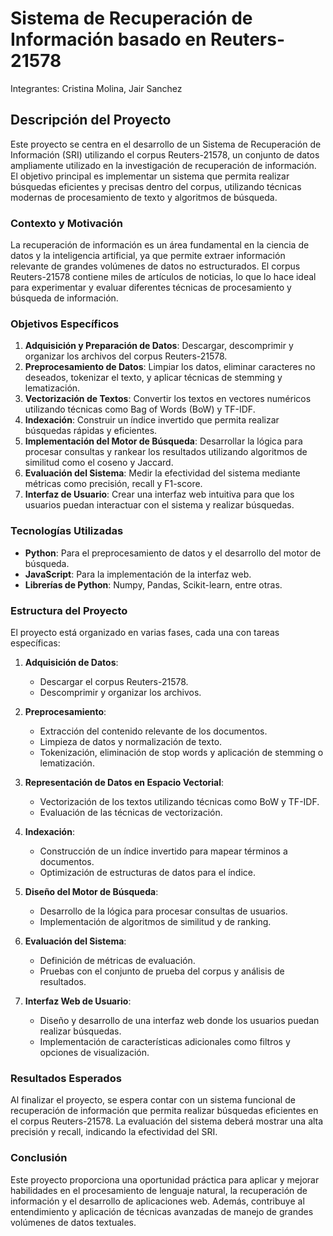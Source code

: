 # Sistema de Recuperación de Información basado en Reuters-21578

Integrantes: Cristina Molina, Jair Sanchez

## Descripción del Proyecto

Este proyecto se centra en el desarrollo de un Sistema de Recuperación de Información (SRI) utilizando el corpus Reuters-21578, un conjunto de datos ampliamente utilizado en la investigación de recuperación de información. El objetivo principal es implementar un sistema que permita realizar búsquedas eficientes y precisas dentro del corpus, utilizando técnicas modernas de procesamiento de texto y algoritmos de búsqueda.

### Contexto y Motivación

La recuperación de información es un área fundamental en la ciencia de datos y la inteligencia artificial, ya que permite extraer información relevante de grandes volúmenes de datos no estructurados. El corpus Reuters-21578 contiene miles de artículos de noticias, lo que lo hace ideal para experimentar y evaluar diferentes técnicas de procesamiento y búsqueda de información.

### Objetivos Específicos

1. **Adquisición y Preparación de Datos**: Descargar, descomprimir y organizar los archivos del corpus Reuters-21578.
2. **Preprocesamiento de Datos**: Limpiar los datos, eliminar caracteres no deseados, tokenizar el texto, y aplicar técnicas de stemming y lematización.
3. **Vectorización de Textos**: Convertir los textos en vectores numéricos utilizando técnicas como Bag of Words (BoW) y TF-IDF.
4. **Indexación**: Construir un índice invertido que permita realizar búsquedas rápidas y eficientes.
5. **Implementación del Motor de Búsqueda**: Desarrollar la lógica para procesar consultas y rankear los resultados utilizando algoritmos de similitud como el coseno y Jaccard.
6. **Evaluación del Sistema**: Medir la efectividad del sistema mediante métricas como precisión, recall y F1-score.
7. **Interfaz de Usuario**: Crear una interfaz web intuitiva para que los usuarios puedan interactuar con el sistema y realizar búsquedas.

### Tecnologías Utilizadas

- **Python**: Para el preprocesamiento de datos y el desarrollo del motor de búsqueda.
- **JavaScript**: Para la implementación de la interfaz web.
- **Librerías de Python**: Numpy, Pandas, Scikit-learn, entre otras.

### Estructura del Proyecto

El proyecto está organizado en varias fases, cada una con tareas específicas:

1. **Adquisición de Datos**:
   - Descargar el corpus Reuters-21578.
   - Descomprimir y organizar los archivos.

2. **Preprocesamiento**:
   - Extracción del contenido relevante de los documentos.
   - Limpieza de datos y normalización de texto.
   - Tokenización, eliminación de stop words y aplicación de stemming o lematización.

3. **Representación de Datos en Espacio Vectorial**:
   - Vectorización de los textos utilizando técnicas como BoW y TF-IDF.
   - Evaluación de las técnicas de vectorización.

4. **Indexación**:
   - Construcción de un índice invertido para mapear términos a documentos.
   - Optimización de estructuras de datos para el índice.

5. **Diseño del Motor de Búsqueda**:
   - Desarrollo de la lógica para procesar consultas de usuarios.
   - Implementación de algoritmos de similitud y de ranking.

6. **Evaluación del Sistema**:
   - Definición de métricas de evaluación.
   - Pruebas con el conjunto de prueba del corpus y análisis de resultados.

7. **Interfaz Web de Usuario**:
   - Diseño y desarrollo de una interfaz web donde los usuarios puedan realizar búsquedas.
   - Implementación de características adicionales como filtros y opciones de visualización.

### Resultados Esperados

Al finalizar el proyecto, se espera contar con un sistema funcional de recuperación de información que permita realizar búsquedas eficientes en el corpus Reuters-21578. La evaluación del sistema deberá mostrar una alta precisión y recall, indicando la efectividad del SRI.

### Conclusión

Este proyecto proporciona una oportunidad práctica para aplicar y mejorar habilidades en el procesamiento de lenguaje natural, la recuperación de información y el desarrollo de aplicaciones web. Además, contribuye al entendimiento y aplicación de técnicas avanzadas de manejo de grandes volúmenes de datos textuales.
